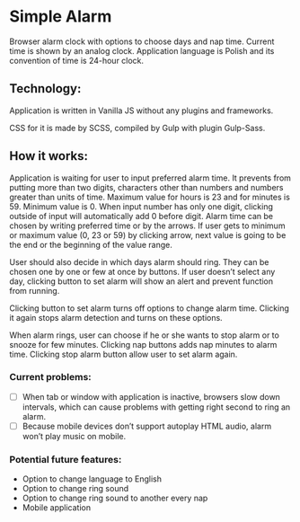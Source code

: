 # Simple Alarm

Browser alarm clock with options to choose days and nap time. Current time is shown by an analog clock. Application language is Polish and its convention of time is 24-hour clock.

## Technology:

Application is written in Vanilla JS without any plugins and frameworks. 

CSS for it is made by SCSS, compiled by Gulp with plugin Gulp-Sass. 

## How it works:

Application is waiting for user to input preferred alarm time. It prevents from putting more than two digits, characters other than numbers and numbers greater than units of time. Maximum value for hours is 23 and for minutes is 59. Minimum value is 0. 
When input number has only one digit, clicking outside of input will automatically add 0 before digit. 
Alarm time can be chosen by writing preferred time or by the arrows. If user gets to minimum or maximum value (0, 23 or 59) by clicking arrow, next value is going to be the end or the beginning of the value range. 

User should also decide in which days alarm should ring. They can be chosen one by one or few at once by buttons. If user doesn’t select any day, clicking button to set alarm will show an alert and prevent function from running. 

Clicking button to set alarm turns off options to change alarm time. Clicking it again stops alarm detection and turns on these options.

When alarm rings, user can choose if he or she wants to stop alarm or to snooze for few minutes. Clicking nap buttons adds nap minutes to alarm time. Clicking stop alarm button allow user to set alarm again. 


### Current problems:
- [ ] When tab or window with application is inactive, browsers slow down intervals, which can cause problems with getting right second to ring an alarm. 
- [ ] Because mobile devices don’t support autoplay HTML audio, alarm won’t play music on mobile. 

### Potential future features:
* Option to change language to English
* Option to change ring sound
* Option to change ring sound to another every nap
* Mobile application
